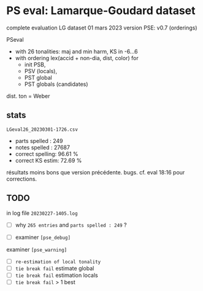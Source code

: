 # PS eval: Lamarque-Goudard dataset

complete evaluation LG dataset
01 mars 2023
version PSE: v0.7 (orderings)

PSeval 
- with 26 tonalities: maj and min harm, KS in -6...6
- with ordering lex(accid + non-dia, dist, color) for 
	- init PSB, 
	- PSV (locals), 
	- PST global 
	- PST globals (candidates)

dist. ton = Weber

## stats

`LGeval26_20230301-1726.csv`

- parts spelled   : 249
- notes spelled   : 27687
- correct spelling: 96.61 %
- correct KS estim: 72.69 %

résultats moins bons que version précédente.
bugs.
cf. eval 18:16 pour corrections.


## TODO

in log file `20230227-1405.log`

- [ ] why `265 entries` and `parts spelled : 249` ?

- [ ] examiner `[pse_debug]`

examiner `[pse_warning]`

- [ ] `re-estimation of local tonality`
- [ ] `tie break fail` estimate global
- [ ] `tie break fail` estimation locals
- [ ] `tie break fail` > 1 best
